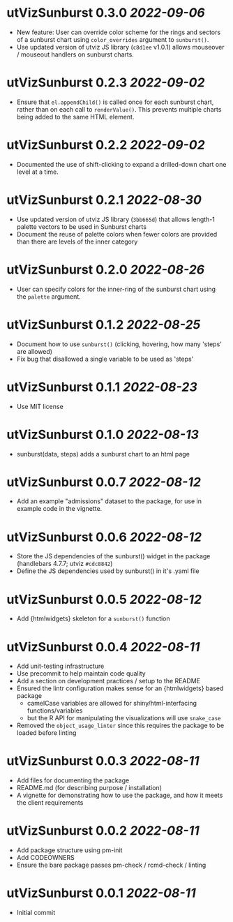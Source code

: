 # utVizSunburst 0.3.0 *2022-09-06*

-   New feature: User can override color scheme for the rings and sectors of a sunburst chart using
    `color_overrides` argument to `sunburst()`.
-   Use updated version of utviz JS library (`c8d1ee` v1.0.1) allows mouseover / mouseout handlers
    on sunburst charts.

# utVizSunburst 0.2.3 *2022-09-02*

-   Ensure that `el.appendChild()` is called once for each sunburst chart, rather than on each call
    to `renderValue()`. This prevents multiple charts being added to the same HTML element.

# utVizSunburst 0.2.2 *2022-09-02*

-   Documented the use of shift-clicking to expand a drilled-down chart one level at a time.

# utVizSunburst 0.2.1 *2022-08-30*

-   Use updated version of utviz JS library (`3bb665d`) that allows length-1 palette vectors to be
    used in Sunburst charts
-   Document the reuse of palette colors when fewer colors are provided than there are levels of
    the inner category

# utVizSunburst 0.2.0 *2022-08-26*

-   User can specify colors for the inner-ring of the sunburst chart using the `palette` argument.

# utVizSunburst 0.1.2 *2022-08-25*

-   Document how to use `sunburst()` (clicking, hovering, how many 'steps' are allowed)
-   Fix bug that disallowed a single variable to be used as 'steps'

# utVizSunburst 0.1.1 *2022-08-23*

-   Use MIT license

# utVizSunburst 0.1.0 *2022-08-13*

-   sunburst(data, steps) adds a sunburst chart to an html page

# utVizSunburst 0.0.7 *2022-08-12*

-   Add an example "admissions" dataset to the package, for use in example code in the vignette.

# utVizSunburst 0.0.6 *2022-08-12*

-   Store the JS dependencies of the sunburst() widget in the package (handlebars 4.7.7; utviz
    `#cdc8842`)
-   Define the JS dependencies used by sunburst() in it's .yaml file

# utVizSunburst 0.0.5 *2022-08-12*

-   Add {htmlwidgets} skeleton for a `sunburst()` function

# utVizSunburst 0.0.4 *2022-08-11*

-   Add unit-testing infrastructure
-   Use precommit to help maintain code quality
-   Add a section on development practices / setup to the README
-   Ensured the lintr configuration makes sense for an {htmlwidgets} based package
    - camelCase variables are allowed for shiny/html-interfacing functions/variables
    - but the R API for manipulating the visualizations will use `snake_case`
-   Removed the `object_usage_linter` since this requires the package to be loaded before linting

# utVizSunburst 0.0.3 *2022-08-11*

-   Add files for documenting the package
-   README.md (for describing purpose / installation)
-   A vignette for demonstrating how to use the package, and how it meets the client requirements

# utVizSunburst 0.0.2 *2022-08-11*

-   Add package structure using pm-init
-   Add CODEOWNERS
-   Ensure the bare package passes pm-check / rcmd-check / linting

# utVizSunburst 0.0.1 *2022-08-11*

-   Initial commit

